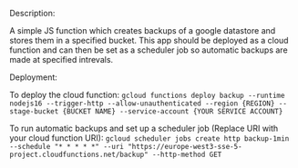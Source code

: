 Description:

A simple JS function which creates backups of a google datastore and stores them in a specified bucket. This app should be deployed as a cloud function and can then be set as a scheduler job so automatic backups are made at specified intrevals.

Deployment:

To deploy the cloud function:
`gcloud functions deploy backup --runtime nodejs16 --trigger-http --allow-unauthenticated --region {REGION} --stage-bucket {BUCKET NAME} --service-account {YOUR SERVICE ACCOUNT}`

To run automatic backups and set up a scheduler job (Replace URI with your cloud function URI):
`gcloud scheduler jobs create http backup-1min --schedule "* * * * *" --uri "https://europe-west3-sse-5-project.cloudfunctions.net/backup" --http-method GET`
